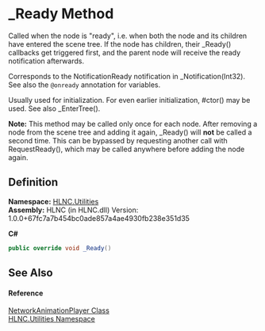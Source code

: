 # _Ready Method



Called when the node is "ready", i.e. when both the node and its children have entered the scene tree. If the node has children, their _Ready() callbacks get triggered first, and the parent node will receive the ready notification afterwards.

Corresponds to the NotificationReady notification in _Notification(Int32). See also the `@onready` annotation for variables.

Usually used for initialization. For even earlier initialization, #ctor() may be used. See also _EnterTree().

**Note:** This method may be called only once for each node. After removing a node from the scene tree and adding it again, _Ready() will **not** be called a second time. This can be bypassed by requesting another call with RequestReady(), which may be called anywhere before adding the node again.




## Definition
**Namespace:** <a href="N_HLNC_Utilities">HLNC.Utilities</a>  
**Assembly:** HLNC (in HLNC.dll) Version: 1.0.0+67fc7a7b454bc0ade857a4ae4930fb238e351d35

**C#**
``` C#
public override void _Ready()
```



## See Also


#### Reference
<a href="T_HLNC_Utilities_NetworkAnimationPlayer">NetworkAnimationPlayer Class</a>  
<a href="N_HLNC_Utilities">HLNC.Utilities Namespace</a>  
